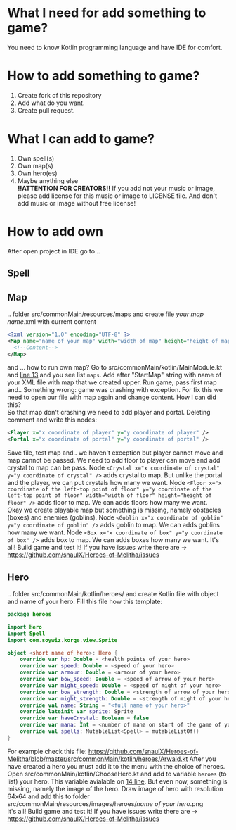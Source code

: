 # What I need for add something to game?
You need to know Kotlin programming language and have IDE for comfort.
# How to add something to game?
1. Create fork of this repository
2. Add what do you want.
3. Create pull request.
# What I can add to game?
1. Own spell(s)
2. Own map(s)
3. Own hero(es)
4. Maybe anything else  
**!!ATTENTION FOR CREATORS!!** If you add not your music or image, please add license for this music or image to LICENSE file. And don't add music or image without free license!
# How to add own
After open project in IDE go to ..
## Spell
## Map
.. folder src/commonMain/resources/maps and create file _your map name_.xml with current content
```xml
<?xml version="1.0" encoding="UTF-8" ?>
<Map name="name of your map" width="width of map" height="height of map">
  <!--Content-->
</Map>
```
and ... how to run own map? Go to src/commonMain/kotlin/MainModule.kt and [line 13](https://github.com/snaulX/Heroes-of-Melitha/blob/7a7a2e93f063985d50d172bbedb0b0bf523584ef/src/commonMain/kotlin/MainModule.kt#L13) and you see list `maps`. Add after "StartMap" string with name of your XML file with map that we created upper. Run game, pass first map and.. Something wrong: game was crashing with exception. For fix this we need to open our file with map again and change content. How I can did this?  
So that map don't crashing we need to add player and portal. Deleting comment and write this nodes:
```xml
<Player x="x coordinate of player" y="y coordinate of player" />
<Portal x="x coordinate of portal" y="y coordinate of portal" />
```
Save file, test map and.. we haven't exception but player cannot move and map cannot be passed. We need to add floor to player can move and add crystal to map can be pass. Node `<Crystal x="x coordinate of crystal" y="y coordinate of crystal" />` adds crystal to map. But unlike the portal and the player, we can put crystals how many we want. Node `<Floor x="x coordinate of the left-top point of floor" y="y coordinate of the left-top point of floor" width="width of floor" height="height of floor" />` adds floor to map. We can adds floors how many we want.  
Okay we create playable map but something is missing, namely obstacles (boxes) and enemies (goblins). Node `<Goblin x="x coordinate of goblin" y="y coordinate of goblin" />` adds goblin to map. We can adds goblins how many we want. Node `<Box x="x coordinate of box" y="y coordinate of box" />` adds box to map. We can adds boxes how many we want.
It's all! Build game and test it! If you have issues write there are -> https://github.com/snaulX/Heroes-of-Melitha/issues
## Hero
.. folder src/commonMain/kotlin/heroes/ and create Kotlin file with object and name of your hero. Fill this file how this template:
```kt
package heroes

import Hero
import Spell
import com.soywiz.korge.view.Sprite

object <short name of hero>: Hero {
    override var hp: Double = <health points of your hero>
    override var speed: Double = <speed of your hero>
    override var armour: Double = <armour of your hero>
    override var bow_speed: Double = <speed of arrow of your hero>
    override var might_speed: Double = <speed of might of your hero>
    override var bow_strength: Double = <strength of arrow of your hero>
    override var might_strength: Double = <strength of might of your hero>
    override val name: String = "<full name of your hero>"
    override lateinit var sprite: Sprite
    override var haveCrystal: Boolean = false
    override var mana: Int = <number of mana on start of the game of your hero>
    override val spells: MutableList<Spell> = mutableListOf()
}
```
For example check this file: https://github.com/snaulX/Heroes-of-Melitha/blob/master/src/commonMain/kotlin/heroes/Arwald.kt
After you have created a hero you must add it to the menu with the choice of heroes. Open src/commonMain/kotlin/ChooseHero.kt and add to variable `heroes` (to list) your hero. This variable avialable on [14 line](https://github.com/snaulX/Heroes-of-Melitha/blob/198d91bd6b84d2283ac4fc7a880e1d3b7b6d5423/src/commonMain/kotlin/ChooseHero.kt#L14). But even now, something is missing, namely the image of the hero. Draw image of hero with resolution 64x64 and add this to folder src/commonMain/resources/images/heroes/_name of your hero_.png  
It's all! Build game and test it! If you have issues write there are -> https://github.com/snaulX/Heroes-of-Melitha/issues
